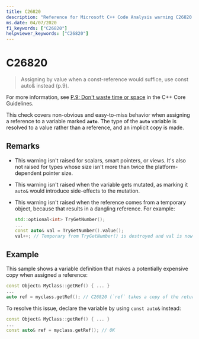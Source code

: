 ```yaml
---
title: C26820
description: "Reference for Microsoft C++ Code Analysis warning C26820 in Visual Studio."
ms.date: 04/07/2020
f1_keywords: ["C26820"]
helpviewer_keywords: ["C26820"]
---
```

# C26820

> Assigning by value when a const-reference would suffice, use const auto&amp; instead (p.9).

For more information, see [P.9: Don't waste time or space](https://github.com/isocpp/CppCoreGuidelines/blob/master/CppCoreGuidelines.md#p9-dont-waste-time-or-space) in the C++ Core Guidelines.

This check covers non-obvious and easy-to-miss behavior when assigning a reference to a variable marked **`auto`**. The type of the **`auto`** variable is resolved to a value rather than a reference, and an implicit copy is made.

## Remarks

- This warning isn't raised for scalars, smart pointers, or views. It's also not raised for types whose size isn't more than twice the platform-dependent pointer size.
- This warning isn't raised when the variable gets mutated, as marking it `auto&` would introduce side-effects to the mutation.
- This warning isn't raised when the reference comes from a temporary object, because that results in a dangling reference. For example:

  ```cpp
  std::optional<int> TryGetNumber();
  ...
  const auto& val = TryGetNumber().value();
  val++; // Temporary from TryGetNumber() is destroyed and val is now dangling
  ```

## Example

This sample shows a variable definition that makes a potentially expensive copy when assigned a reference:

```cpp
const Object& MyClass::getRef() { ... }
...
auto ref = myclass.getRef(); // C26820 (`ref` takes a copy of the returned object)
```

To resolve this issue, declare the variable by using `const auto&` instead:

```cpp
const Object& MyClass::getRef() { ... }
...
const auto& ref = myclass.getRef(); // OK
```
